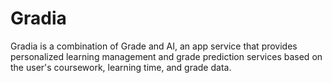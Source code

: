 # Gradia
Gradia is a combination of Grade and AI, an app service that provides personalized learning management and grade prediction services based on the user's coursework, learning time, and grade data.
